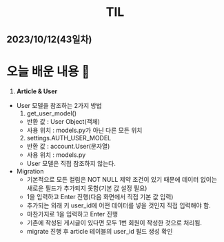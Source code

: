 # <center>TIL<center>
## 2023/10/12(43일차)

# 오늘 배운 내용 :memo:

1. **Article & User**
  - User 모델을 참조하는 2가지 방법
    1. get_user_model()
      - 반환 값 : User Object(객체)
      - 사용 위치 : models.py가 아닌 다른 모든 위치
    2. settings.AUTH_USER_MODEL
      - 반환 값 : account.User(문자열)
      - 사용 위치 : models.py
    - User 모델은 직접 참조하지 않는다.
  - Migration
    - 기본적으로 모든 컬럼은 NOT NULL 제약 조건이 있기 때문에 데이터 없이는 새로운 필드가 추가되지 못함(기본 값 설정 필요)
    - 1을 입력하고 Enter 진행(다음 화면에서 직접 기본 값 입력)
    - 추가되는 외래 키 user_id에 어떤 데이터를 넣을 것인지 직접 입력해야 함.
    - 마찬가지로 1을 입력하고 Enter 진행
    - 기존에 작성된 게시글이 있다면 모두 1번 회원이 작성한 것으로 처리됨.
    - migrate 진행 후 article 테이블의 user_id 필드 생성 확인